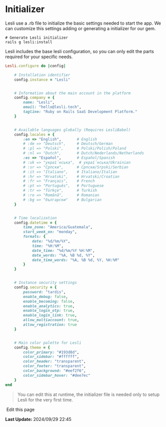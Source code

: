 
# Initializer
Lesli use a .rb file to initialize the basic settings needed to start the app. We can customize this settings adding or generating a initializer for our gem.

```shell
# Generate Lesli initializer
rails g lesli:install
```

Lesli includes the base lesli configuration, so you can only edit the parts required for your specific needs.

```ruby
Lesli.configure do |config|

    # Installation identifier
    config.instance = "Lesli"


    # Information about the main account in the platform
    config.company = {
        name: "Lesli",
        email: "hello@lesli.tech",
        tagline: "Ruby on Rails SaaS Development Platform."
    }


    # Available languages globally (Requires LesliBabel)
    config.locales = {
        :en => "English",       # English
        # :de => "Deutsch",     # Deutsch/German
        # :pl => "Polski",      # Polski/Polish/Poland
        # :nl => "Dutch",       # Dutch/Nederlands/Netherlands
        :es => "Español",       # Español/Spanish
        # :uk => "украї́нська",  # украї́нська/Ukrainian
        # :sr => "Српски",      # Српски/Srpski/Serbian
        # :it => "Italiano",    # Italiano/Italian
        # :hr => "Hrvatski",    # Hrvatski/Croatian
        # :fr => "Français",    # French
        # :pt => "Português",   # Portuguese
        # :tr => "Türkçe",      # Turkish
        # :ro => "Română",      # Romanian
        # :bg => "български"    # Bulgarian
    }


    # Time localization
    config.datetime = {
        time_zone: "America/Guatemala",
        start_week_on: "monday",
        formats: {
            date: "%d/%m/%Y",
            time: "%H:%M",
            date_time: "%d/%m/%Y %H:%M",
            date_words: "%A, %B %d, %Y",
            date_time_words: "%A, %B %d, %Y, %H:%M"
        }
    }


    # Instance security settings
    config.security = {
        password: "tardis",
        enable_debug: false,
        enable_becoming: false,
        enable_analytics: true,
        enable_login_otp: true,
        enable_login_link: true,
        allow_multiaccount: true,
        allow_registration: true
    }


    # Main color palette for Lesli
    config.theme = {
        color_primary: "#193d8d",
        color_sidebar: "#ffffff",
        color_header: "transparent",
        color_footer: "transparent",
        color_background: "#eef2f6",
        color_sidebar_hover: "#dee7ec"
    }
end
```

> You can edit this at runtime, the initializer file is needed only to setup Lesli for the very first time.
<section class="lesli-documentation-footer">
    <p><a><i class="ri-external-link-fill"></i>&nbsp;Edit this page</a><p/>
    <p><b>Last Update: </b>2024/09/29 22:45</p>
</section>
<!-- This code was automatically generated -->
<!-- to update this docs please run rake docs:build -->

